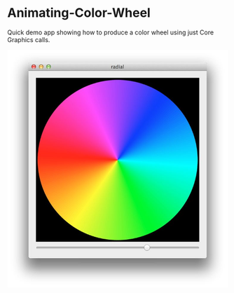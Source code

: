 Animating-Color-Wheel
=====================

Quick demo app showing how to produce a color wheel using just Core Graphics calls.

<img src="screenshots/screenshot-0001.jpg" />
